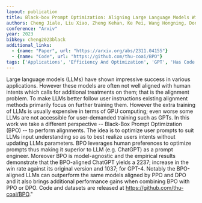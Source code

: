 ```yaml
---
layout: publication
title: Black-box Prompt Optimization: Aligning Large Language Models Without Model Training
authors: Cheng Jiale, Liu Xiao, Zheng Kehan, Ke Pei, Wang Hongning, Dong Yuxiao, Tang Jie, Huang Minlie
conference: "Arxiv"
year: 2023
bibkey: cheng2023black
additional_links:
  - {name: "Paper", url: "https://arxiv.org/abs/2311.04155"}
  - {name: "Code", url: "https://github.com/thu-coai/BPO"}
tags: ['Applications', 'Efficiency And Optimization', 'GPT', 'Has Code', 'Model Architecture', 'Pretraining Methods', 'Prompting', 'RAG', 'Reinforcement Learning', 'Training Techniques']
---
```

Large language models (LLMs) have shown impressive success in various applications. However these models are often not well aligned with human intents which calls for additional treatments on them; that is the alignment problem. To make LLMs better follow user instructions existing alignment methods primarily focus on further training them. However the extra training of LLMs is usually expensive in terms of GPU computing; even worse some LLMs are not accessible for user-demanded training such as GPTs. In this work we take a different perspective -- Black-Box Prompt Optimization (BPO) -- to perform alignments. The idea is to optimize user prompts to suit LLMs input understanding so as to best realize users intents without updating LLMs parameters. BPO leverages human preferences to optimize prompts thus making it superior to LLM (e.g. ChatGPT) as a prompt engineer. Moreover BPO is model-agnostic and the empirical results demonstrate that the BPO-aligned ChatGPT yields a 2237; increase in the win rate against its original version and 1037; for GPT-4. Notably the BPO-aligned LLMs can outperform the same models aligned by PPO and DPO and it also brings additional performance gains when combining BPO with PPO or DPO. Code and datasets are released at https://github.com/thu-coai/BPO."

